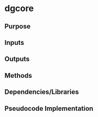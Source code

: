 # dgcore

## Purpose

## Inputs

## Outputs

## Methods

## Dependencies/Libraries

## Pseudocode Implementation
